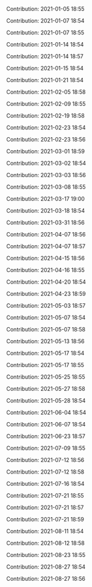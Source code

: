 Contribution: 2021-01-05 18:55

Contribution: 2021-01-07 18:54

Contribution: 2021-01-07 18:55

Contribution: 2021-01-14 18:54

Contribution: 2021-01-14 18:57

Contribution: 2021-01-15 18:54

Contribution: 2021-01-21 18:54

Contribution: 2021-02-05 18:58

Contribution: 2021-02-09 18:55

Contribution: 2021-02-19 18:58

Contribution: 2021-02-23 18:54

Contribution: 2021-02-23 18:56

Contribution: 2021-03-01 18:59

Contribution: 2021-03-02 18:54

Contribution: 2021-03-03 18:56

Contribution: 2021-03-08 18:55

Contribution: 2021-03-17 19:00

Contribution: 2021-03-18 18:54

Contribution: 2021-03-31 18:56

Contribution: 2021-04-07 18:56

Contribution: 2021-04-07 18:57

Contribution: 2021-04-15 18:56

Contribution: 2021-04-16 18:55

Contribution: 2021-04-20 18:54

Contribution: 2021-04-23 18:59

Contribution: 2021-05-03 18:57

Contribution: 2021-05-07 18:54

Contribution: 2021-05-07 18:58

Contribution: 2021-05-13 18:56

Contribution: 2021-05-17 18:54

Contribution: 2021-05-17 18:55

Contribution: 2021-05-25 18:55

Contribution: 2021-05-27 18:58

Contribution: 2021-05-28 18:54

Contribution: 2021-06-04 18:54

Contribution: 2021-06-07 18:54

Contribution: 2021-06-23 18:57

Contribution: 2021-07-09 18:55

Contribution: 2021-07-12 18:56

Contribution: 2021-07-12 18:58

Contribution: 2021-07-16 18:54

Contribution: 2021-07-21 18:55

Contribution: 2021-07-21 18:57

Contribution: 2021-07-21 18:59

Contribution: 2021-08-11 18:54

Contribution: 2021-08-12 18:58

Contribution: 2021-08-23 18:55

Contribution: 2021-08-27 18:54

Contribution: 2021-08-27 18:56

